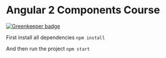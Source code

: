 # Angular 2 Components Course

[![Greenkeeper badge](https://badges.greenkeeper.io/AlejandroPerezMartin/angular2-components-test.svg)](https://greenkeeper.io/)

First install all dependencies
`npm install`

And then run the project `npm start`
